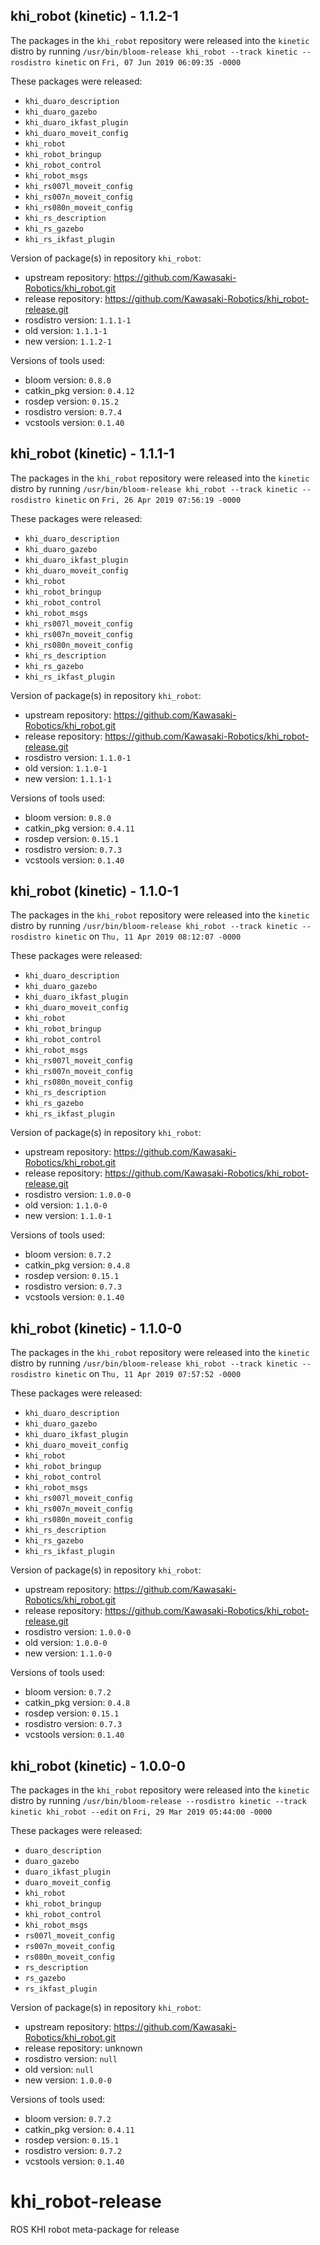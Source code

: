 ## khi_robot (kinetic) - 1.1.2-1

The packages in the `khi_robot` repository were released into the `kinetic` distro by running `/usr/bin/bloom-release khi_robot --track kinetic --rosdistro kinetic` on `Fri, 07 Jun 2019 06:09:35 -0000`

These packages were released:
- `khi_duaro_description`
- `khi_duaro_gazebo`
- `khi_duaro_ikfast_plugin`
- `khi_duaro_moveit_config`
- `khi_robot`
- `khi_robot_bringup`
- `khi_robot_control`
- `khi_robot_msgs`
- `khi_rs007l_moveit_config`
- `khi_rs007n_moveit_config`
- `khi_rs080n_moveit_config`
- `khi_rs_description`
- `khi_rs_gazebo`
- `khi_rs_ikfast_plugin`

Version of package(s) in repository `khi_robot`:

- upstream repository: https://github.com/Kawasaki-Robotics/khi_robot.git
- release repository: https://github.com/Kawasaki-Robotics/khi_robot-release.git
- rosdistro version: `1.1.1-1`
- old version: `1.1.1-1`
- new version: `1.1.2-1`

Versions of tools used:

- bloom version: `0.8.0`
- catkin_pkg version: `0.4.12`
- rosdep version: `0.15.2`
- rosdistro version: `0.7.4`
- vcstools version: `0.1.40`


## khi_robot (kinetic) - 1.1.1-1

The packages in the `khi_robot` repository were released into the `kinetic` distro by running `/usr/bin/bloom-release khi_robot --track kinetic --rosdistro kinetic` on `Fri, 26 Apr 2019 07:56:19 -0000`

These packages were released:
- `khi_duaro_description`
- `khi_duaro_gazebo`
- `khi_duaro_ikfast_plugin`
- `khi_duaro_moveit_config`
- `khi_robot`
- `khi_robot_bringup`
- `khi_robot_control`
- `khi_robot_msgs`
- `khi_rs007l_moveit_config`
- `khi_rs007n_moveit_config`
- `khi_rs080n_moveit_config`
- `khi_rs_description`
- `khi_rs_gazebo`
- `khi_rs_ikfast_plugin`

Version of package(s) in repository `khi_robot`:

- upstream repository: https://github.com/Kawasaki-Robotics/khi_robot.git
- release repository: https://github.com/Kawasaki-Robotics/khi_robot-release.git
- rosdistro version: `1.1.0-1`
- old version: `1.1.0-1`
- new version: `1.1.1-1`

Versions of tools used:

- bloom version: `0.8.0`
- catkin_pkg version: `0.4.11`
- rosdep version: `0.15.1`
- rosdistro version: `0.7.3`
- vcstools version: `0.1.40`


## khi_robot (kinetic) - 1.1.0-1

The packages in the `khi_robot` repository were released into the `kinetic` distro by running `/usr/bin/bloom-release khi_robot --track kinetic --rosdistro kinetic` on `Thu, 11 Apr 2019 08:12:07 -0000`

These packages were released:
- `khi_duaro_description`
- `khi_duaro_gazebo`
- `khi_duaro_ikfast_plugin`
- `khi_duaro_moveit_config`
- `khi_robot`
- `khi_robot_bringup`
- `khi_robot_control`
- `khi_robot_msgs`
- `khi_rs007l_moveit_config`
- `khi_rs007n_moveit_config`
- `khi_rs080n_moveit_config`
- `khi_rs_description`
- `khi_rs_gazebo`
- `khi_rs_ikfast_plugin`

Version of package(s) in repository `khi_robot`:

- upstream repository: https://github.com/Kawasaki-Robotics/khi_robot.git
- release repository: https://github.com/Kawasaki-Robotics/khi_robot-release.git
- rosdistro version: `1.0.0-0`
- old version: `1.1.0-0`
- new version: `1.1.0-1`

Versions of tools used:

- bloom version: `0.7.2`
- catkin_pkg version: `0.4.8`
- rosdep version: `0.15.1`
- rosdistro version: `0.7.3`
- vcstools version: `0.1.40`


## khi_robot (kinetic) - 1.1.0-0

The packages in the `khi_robot` repository were released into the `kinetic` distro by running `/usr/bin/bloom-release khi_robot --track kinetic --rosdistro kinetic` on `Thu, 11 Apr 2019 07:57:52 -0000`

These packages were released:
- `khi_duaro_description`
- `khi_duaro_gazebo`
- `khi_duaro_ikfast_plugin`
- `khi_duaro_moveit_config`
- `khi_robot`
- `khi_robot_bringup`
- `khi_robot_control`
- `khi_robot_msgs`
- `khi_rs007l_moveit_config`
- `khi_rs007n_moveit_config`
- `khi_rs080n_moveit_config`
- `khi_rs_description`
- `khi_rs_gazebo`
- `khi_rs_ikfast_plugin`

Version of package(s) in repository `khi_robot`:

- upstream repository: https://github.com/Kawasaki-Robotics/khi_robot.git
- release repository: https://github.com/Kawasaki-Robotics/khi_robot-release.git
- rosdistro version: `1.0.0-0`
- old version: `1.0.0-0`
- new version: `1.1.0-0`

Versions of tools used:

- bloom version: `0.7.2`
- catkin_pkg version: `0.4.8`
- rosdep version: `0.15.1`
- rosdistro version: `0.7.3`
- vcstools version: `0.1.40`


## khi_robot (kinetic) - 1.0.0-0

The packages in the `khi_robot` repository were released into the `kinetic` distro by running `/usr/bin/bloom-release --rosdistro kinetic --track kinetic khi_robot --edit` on `Fri, 29 Mar 2019 05:44:00 -0000`

These packages were released:
- `duaro_description`
- `duaro_gazebo`
- `duaro_ikfast_plugin`
- `duaro_moveit_config`
- `khi_robot`
- `khi_robot_bringup`
- `khi_robot_control`
- `khi_robot_msgs`
- `rs007l_moveit_config`
- `rs007n_moveit_config`
- `rs080n_moveit_config`
- `rs_description`
- `rs_gazebo`
- `rs_ikfast_plugin`

Version of package(s) in repository `khi_robot`:

- upstream repository: https://github.com/Kawasaki-Robotics/khi_robot.git
- release repository: unknown
- rosdistro version: `null`
- old version: `null`
- new version: `1.0.0-0`

Versions of tools used:

- bloom version: `0.7.2`
- catkin_pkg version: `0.4.11`
- rosdep version: `0.15.1`
- rosdistro version: `0.7.2`
- vcstools version: `0.1.40`


# khi_robot-release
ROS KHI robot meta-package for release
